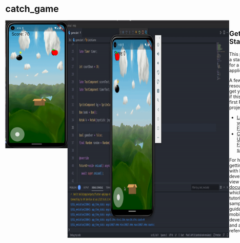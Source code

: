 # catch_game

<div style="display: flex;">
<img src="https://github.com/pepega90/catch_game/blob/main/screenshot/1.png" width="200" height="400"  />
<img src="https://github.com/pepega90/catch_game/blob/main/preview.gif" />
<div/>


## Getting Started

This project is a starting point for a Flutter application.

A few resources to get you started if this is your first Flutter project:

- [Lab: Write your first Flutter app](https://docs.flutter.dev/get-started/codelab)
- [Cookbook: Useful Flutter samples](https://docs.flutter.dev/cookbook)

For help getting started with Flutter development, view the
[online documentation](https://docs.flutter.dev/), which offers tutorials,
samples, guidance on mobile development, and a full API reference.
